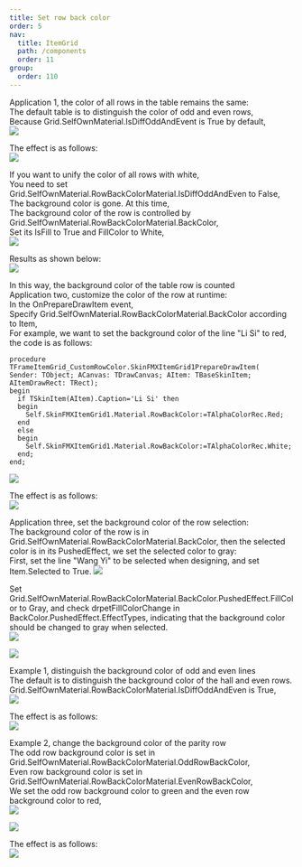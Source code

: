 ```yaml
---
title: Set row back color
order: 5
nav:
  title: ItemGrid
  path: /components
  order: 11
group:
  order: 110
---
```


Application 1, the color of all rows in the table remains the same:  
The default table is to distinguish the color of odd and even rows,  
Because Grid.SelfOwnMaterial.IsDiffOddAndEvent is True by default,  
![](http://www.orangeui.cn/wordpress/wp-content/uploads/2020/03/word-image-11.png)

The effect is as follows:  
![](http://www.orangeui.cn/wordpress/wp-content/uploads/2020/03/word-image-12.png)

If you want to unify the color of all rows with white,  
You need to set Grid.SelfOwnMaterial.RowBackColorMaterial.IsDiffOddAndEven to False,  
The background color is gone. At this time,  
The background color of the row is controlled by Grid.SelfOwnMaterial.RowBackColorMaterial.BackColor,  
Set its IsFill to True and FillColor to White,  
![](http://www.orangeui.cn/wordpress/wp-content/uploads/2020/03/word-image-13.png)

Results as shown below:  
![](http://www.orangeui.cn/wordpress/wp-content/uploads/2020/03/word-image-14.png)

In this way, the background color of the table row is counted  
Application two, customize the color of the row at runtime:  
In the OnPrepareDrawItem event,  
Specify Grid.SelfOwnMaterial.RowBackColorMaterial.BackColor according to Item,  
For example, we want to set the background color of the line "Li Si" to red, the code is as follows:

```delphi | pure
procedure TFrameItemGrid_CustomRowColor.SkinFMXItemGrid1PrepareDrawItem(
Sender: TObject; ACanvas: TDrawCanvas; AItem: TBaseSkinItem;
AItemDrawRect: TRect);
begin
  if TSkinItem(AItem).Caption='Li Si' then
  begin
    Self.SkinFMXItemGrid1.Material.RowBackColor:=TAlphaColorRec.Red;
  end
  else
  begin
    Self.SkinFMXItemGrid1.Material.RowBackColor:=TAlphaColorRec.White;
  end;
end;
```

![](http://www.orangeui.cn/wordpress/wp-content/uploads/2020/03/word-image-15.png)

The effect is as follows:  
![](http://www.orangeui.cn/wordpress/wp-content/uploads/2020/03/word-image-16.png)

Application three, set the background color of the row selection:  
The background color of the row is in Grid.SelfOwnMaterial.RowBackColorMaterial.BackColor, then the selected color is in its PushedEffect, we set the selected color to gray:  
First, set the line "Wang Yi" to be selected when designing, and set Item.Selected to True.
![](http://www.orangeui.cn/wordpress/wp-content/uploads/2020/03/word-image-17.png)

Set Grid.SelfOwnMaterial.RowBackColorMaterial.BackColor.PushedEffect.FillColor to Gray, and check drpetFillColorChange in BackColor.PushedEffect.EffectTypes, indicating that the background color should be changed to gray when selected.  
![](http://www.orangeui.cn/wordpress/wp-content/uploads/2020/03/word-image-18.png)

![](http://www.orangeui.cn/wordpress/wp-content/uploads/2020/03/word-image-19.png)

Example 1, distinguish the background color of odd and even lines  
The default is to distinguish the background color of the hall and even rows.  
Grid.SelfOwnMaterial.RowBackColorMaterial.IsDiffOddAndEven is True,  
![](http://www.orangeui.cn/wordpress/wp-content/uploads/2020/03/word-image-6.png)

The effect is as follows:  
![](http://www.orangeui.cn/wordpress/wp-content/uploads/2020/03/word-image-7.png)

Example 2, change the background color of the parity row  
The odd row background color is set in Grid.SelfOwnMaterial.RowBackColorMaterial.OddRowBackColor,  
Even row background color is set in Grid.SelfOwnMaterial.RowBackColorMaterial.EvenRowBackColor,  
We set the odd row background color to green and the even row background color to red,  
![](http://www.orangeui.cn/wordpress/wp-content/uploads/2020/03/word-image-8.png)

![](http://www.orangeui.cn/wordpress/wp-content/uploads/2020/03/word-image-9.png)

The effect is as follows:  
![](http://www.orangeui.cn/wordpress/wp-content/uploads/2020/03/word-image-10.png)
